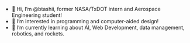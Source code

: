 - 👋 Hi, I’m @btashii, former NASA/TxDOT intern and Aerospace Engineering student!
- 👀 I’m interested in programming and computer-aided design!
- 🌱 I’m currently learning about AI, Web Development, data management, robotics, and rockets. 

<!---
btashii/btashii is a ✨ special ✨ repository because its `README.md` (this file) appears on your GitHub profile.
You can click the Preview link to take a look at your changes.
--->
